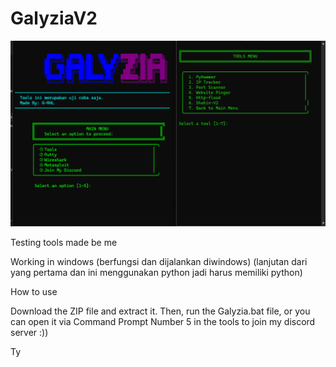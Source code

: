 # GalyziaV2
![Galyzia](GalyziaV2/image/galyzia.png)

Testing tools made be me 

Working in windows 
(berfungsi dan dijalankan diwindows)
(lanjutan dari yang pertama dan ini menggunakan python jadi harus memiliki python)

How to use


Download the ZIP file and extract it. Then, run the Galyzia.bat file, or you can open it via Command Prompt
Number 5 in the tools to join my discord server :))

Ty 
